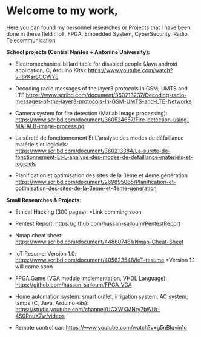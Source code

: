 # Welcome to my work, 

Here you can found my personnel researches or Projects that i have been done in these field : IoT, FPGA, Embedded System, CyberSecurity, Radio Telecommunication

**School projects (Central Nantes + Antonine University):**

- Electromechanical billard table for disabled people  (Java android application, C, Arduino Kits):
  https://www.youtube.com/watch?v=8rKsrSCCWYE
  
- Decoding radio messages of the layer3 protocols In GSM, UMTS and LTE
  https://www.scribd.com/document/360213237/Decoding-radio-messages-of-the-layer3-protocols-In-GSM-UMTS-and-LTE-Networks
  
- Camera system for fire detection  (Matlab image processing):
  https://www.scribd.com/document/360524657/Fire-detection-using-MATALB-image-processing

- La sûreté de fonctionnement Et L’analyse des modes de défaillance matériels et logiciels:
  https://www.scribd.com/document/360213384/La-surete-de-fonctionnement-Et-L-analyse-des-modes-de-defaillance-materiels-et-logiciels

- Planification et optimisation des sites de la 3ème et 4ème génération
  https://www.scribd.com/document/269895065/Planification-et-optimisation-des-sites-de-la-3eme-et-4eme-generation


**Small Researches & Projects:**

- Ethical Hacking (300 pages):
  *Link comming soon
  
- Pentest Report:
  https://github.com/hassan-salloum/PentestReport
  
- Nmap cheat sheet:
  https://www.scribd.com/document/448607461/Nmap-Cheat-Sheet

- IoT Resume:
  Version 1.0: https://www.scribd.com/document/405623548/IoT-resume
 *Version 1.1 will come soon

- FPGA Game (VGA module implementation, VHDL Language):
  https://github.com/hassan-salloum/FPGA_VGA

- Home automation system: smart outlet, irrigation system, AC system, lamps  (C, Java, Arduino kits):
  https://studio.youtube.com/channel/UCXWKMNry7bWUr-4S0RnuX7w/videos
  
- Remote control car:
  https://www.youtube.com/watch?v=g5nBIqvin1o


